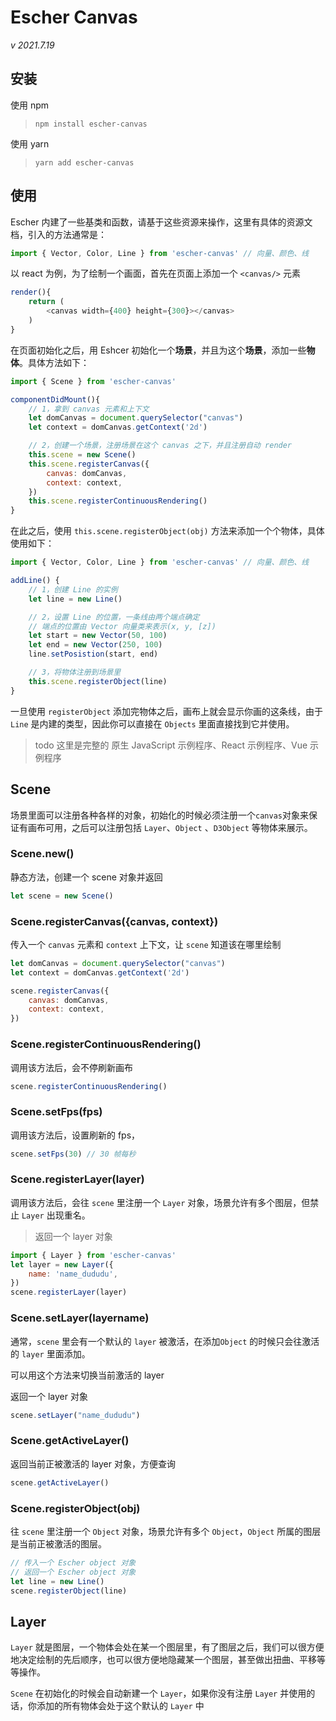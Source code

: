 # Escher Canvas
*v 2021.7.19*



## 安装
使用 npm
> `npm install escher-canvas`

使用 yarn
> `yarn add escher-canvas`


## 使用
Escher 内建了一些基类和函数，请基于这些资源来操作，这里有具体的资源文档，引入的方法通常是：

```javascript
import { Vector, Color, Line } from 'escher-canvas' // 向量、颜色、线
```

以 react 为例，为了绘制一个画面，首先在页面上添加一个 `<canvas/>` 元素
```javascript
render(){
    return (
        <canvas width={400} height={300}></canvas>
    )
}
```
在页面初始化之后，用 Eshcer 初始化一个**场景**，并且为这个**场景**，添加一些**物体**。具体方法如下：

```javascript
import { Scene } from 'escher-canvas'

componentDidMount(){
    // 1，拿到 canvas 元素和上下文
    let domCanvas = document.querySelector("canvas")
    let context = domCanvas.getContext('2d')

    // 2，创建一个场景，注册场景在这个 canvas 之下，并且注册自动 render
    this.scene = new Scene()
    this.scene.registerCanvas({
        canvas: domCanvas,
        context: context,
    })
    this.scene.registerContinuousRendering()
}
```

在此之后，使用 `this.scene.registerObject(obj)` 方法来添加一个个物体，具体使用如下：

```javascript
import { Vector, Color, Line } from 'escher-canvas' // 向量、颜色、线

addLine() {
    // 1，创建 Line 的实例
    let line = new Line()

    // 2，设置 Line 的位置，一条线由两个端点确定
    // 端点的位置由 Vector 向量类来表示(x, y, [z])
    let start = new Vector(50, 100)
    let end = new Vector(250, 100)
    line.setPosistion(start, end)

    // 3，将物体注册到场景里
    this.scene.registerObject(line)
}
```

一旦使用 `registerObject` 添加完物体之后，画布上就会显示你画的这条线，由于 `Line` 是内建的类型，因此你可以直接在 `Objects` 里面直接找到它并使用。

> todo 这里是完整的 原生 JavaScript 示例程序、React 示例程序、Vue 示例程序


## Scene

场景里面可以注册各种各样的对象，初始化的时候必须注册一个`canvas`对象来保证有画布可用，之后可以注册包括 `Layer`、`Object` 、`D3Object` 等物体来展示。


### Scene.new()
静态方法，创建一个 scene 对象并返回
```javascript
let scene = new Scene()
```

### Scene.registerCanvas({canvas, context})
传入一个 `canvas` 元素和 `context` 上下文，让 `scene` 知道该在哪里绘制
```javascript
let domCanvas = document.querySelector("canvas")
let context = domCanvas.getContext('2d')

scene.registerCanvas({
    canvas: domCanvas,
    context: context,    
})
```

### Scene.registerContinuousRendering()
调用该方法后，会不停刷新画布
```javascript
scene.registerContinuousRendering()
```


### Scene.setFps(fps)
调用该方法后，设置刷新的 fps，
```javascript
scene.setFps(30) // 30 帧每秒
```

### Scene.registerLayer(layer)
调用该方法后，会往 `scene` 里注册一个 `Layer` 对象，场景允许有多个图层，但禁止 `Layer` 出现重名。

> 返回一个 layer 对象
```javascript
import { Layer } from 'escher-canvas' 
let layer = new Layer({
    name: 'name_dududu',
})
scene.registerLayer(layer)
```

### Scene.setLayer(layername)
通常，`scene` 里会有一个默认的 `layer` 被激活，在添加`Object` 的时候只会往激活的 `layer` 里面添加。

可以用这个方法来切换当前激活的 layer

返回一个 layer 对象
```javascript
scene.setLayer("name_dududu")
```

### Scene.getActiveLayer()
返回当前正被激活的 layer 对象，方便查询
```javascript
scene.getActiveLayer()
```

### Scene.registerObject(obj)
往 `scene` 里注册一个 `Object` 对象，场景允许有多个 `Object`，`Object` 所属的图层是当前正被激活的图层。

```javascript
// 传入一个 Escher object 对象
// 返回一个 Escher object 对象
let line = new Line()
scene.registerObject(line)
```






## Layer
`Layer` 就是图层，一个物体会处在某一个图层里，有了图层之后，我们可以很方便地决定绘制的先后顺序，也可以很方便地隐藏某一个图层，甚至做出扭曲、平移等等操作。

`Scene` 在初始化的时候会自动新建一个 `Layer`，如果你没有注册  `Layer` 并使用的话，你添加的所有物体会处于这个默认的 `Layer` 中




